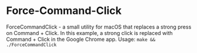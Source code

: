 # Force-Command-Click
ForceCommandClick - a small utility for macOS that replaces a strong press on Command + Click.
In this example, a strong click is replaced with Command + Click in the Google Chrome app.
Usage:
`make && ./ForceCommandClick`
